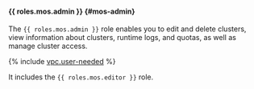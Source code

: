 #### {{ roles.mos.admin }} {#mos-admin}

The `{{ roles.mos.admin }}` role enables you to edit and delete clusters, view information about clusters, runtime logs, and quotas, as well as manage cluster access.

{% include [vpc.user-needed](vpc.user-needed.md) %}

It includes the `{{ roles.mos.editor }}` role.
